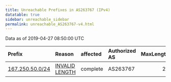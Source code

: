 ```yaml
---
title: Unreachable Prefixes in AS263767 (IPv4)
datatable: true
sidebar: unreachable_sidebar
permalink: unreachable_AS263767-v4.html
---
```


Data as of 2019-04-27 08:50:00 UTC


<div class="datatable-begin"></div>

| Prefix                                                   | Reason                                                                                                     | affected   | Authorized AS   |   MaxLength | Anchor                                         |   unreachable /24s |
|:---------------------------------------------------------|:-----------------------------------------------------------------------------------------------------------|:-----------|:----------------|------------:|:-----------------------------------------------|-------------------:|
| [167.250.50.0/24](https://stat.ripe.net/167.250.50.0/24) | [INVALID LENGTH](https://rpki-validator.ripe.net/announcement-preview?asn=AS263767&prefix=167.250.50.0/24) | complete   | AS263767        |          22 | [LACNIC](unreachable_LACNIC_RPKI_Root-v4.html) |                  1 |

<div class="datatable-end"></div>